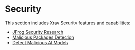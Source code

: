 # Security

This section includes Xray Security features and capabilities:

* [JFrog Security Research](jfrog-security-research.md)
* [Malicious Packages Detection](malicious-package-detection.md)
* [Detect Malicious AI Models](how-to-detect-malicious-ai-models-using-xray.md)

